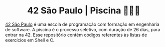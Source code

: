<h1 align="center">
	42 São Paulo | Piscina 🏊🏻‍♀️
</h1>

<a href="https://www.42sp.org.br/">42 São Paulo</a> é uma escola de programação com formação em engenharia de software. A piscina é o processo seletivo, com duração de 26 dias, para entrar na 42. Esse repositório contém códigos referentes às listas de exercícios em Shell e C.